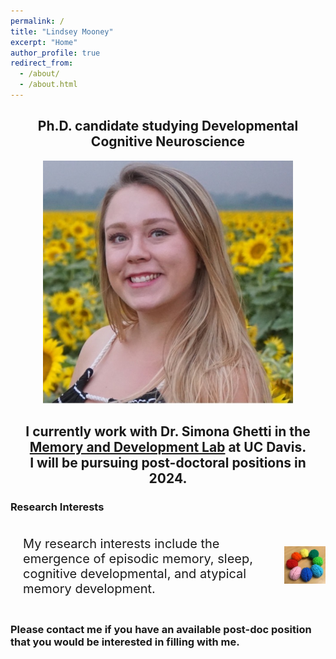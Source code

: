 ```yaml
---
permalink: /
title: "Lindsey Mooney"
excerpt: "Home"
author_profile: true
redirect_from: 
  - /about/
  - /about.html
---
```

<style>
      .container {
        display: flex;
        align-items: center;
        justify-content: center
      }
      img {
        max-width: 100%
      }
      .image {
        flex-basis: 40%
      }
      .text {
        font-size: 20px;
        padding-left: 20px;
      }
</style>

<h2 style="text-align: center;">Ph.D. candidate studying Developmental Cognitive Neuroscience</h2>

<p style="text-align: center;"><img src="images/LM Profile.jpg" alt="LM Profile.jpg" width="400"/></p>


<h2 style="text-align: center;">I currently work with Dr. Simona Ghetti in the <a href = "https://madlab.faculty.ucdavis.edu/">Memory and Development Lab</a> at UC Davis. <br> I will be pursuing post-doctoral positions in 2024.</h2>

<h3>Research Interests</h3>
<body>
  <div class="container">
     <div class="text">
       <p>My research interests include the emergence of episodic memory, sleep, cognitive developmental, and atypical memory development.</p>
     </div>
     <div class="image">
       <img src="images/brains.jpeg">
     </div>
   </div>
 </body>
 
 <h3>Please contact me if you have an available post-doc position that you would be interested in filling with me.</h3>
